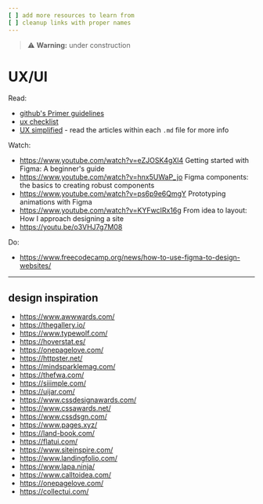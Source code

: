 ```yaml
---
[ ] add more resources to learn from
[ ] cleanup links with proper names
---
```


>:warning: **Warning:** under construction
# UX/UI

Read:
* [github's Primer guidelines](https://primer.style/design/)
* [ux checklist](http://uxchecklist.github.io)
* [UX simplified](https://github.com/SteveBarnett/Checklists) - read the articles within each `.md` file for more info


Watch:
* https://www.youtube.com/watch?v=eZJOSK4gXl4  Getting started with Figma: A beginner's guide
* https://www.youtube.com/watch?v=hnx5UWaP_jo Figma components: the basics to creating robust components
* https://www.youtube.com/watch?v=ps6p9e6QmgY Prototyping animations with Figma
* https://www.youtube.com/watch?v=KYFwcIRx16g From idea to layout: How I approach designing a site
* https://youtu.be/o3VHJ7g7M08


Do:
* https://www.freecodecamp.org/news/how-to-use-figma-to-design-websites/
---

## design inspiration
* https://www.awwwards.com/
* https://thegallery.io/
* https://www.typewolf.com/
* https://hoverstat.es/
* https://onepagelove.com/
* https://httpster.net/
* https://mindsparklemag.com/
* https://thefwa.com/
* https://siiimple.com/
* https://uijar.com/
* https://www.cssdesignawards.com/
* https://www.cssawards.net/
* https://www.cssdsgn.com/
* https://www.pages.xyz/
* https://land-book.com/
* https://flatui.com/
* https://www.siteinspire.com/
* https://www.landingfolio.com/
* https://www.lapa.ninja/
* https://www.calltoidea.com/
* https://onepagelove.com/
* https://collectui.com/
